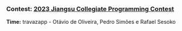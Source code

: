 ### Contest: [2023 Jiangsu Collegiate Programming Contest](https://codeforces.com/gym/104396)

**Time:** travazapp - Otávio de Oliveira, Pedro Simões e Rafael Sesoko
